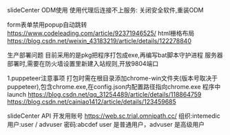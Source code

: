 <!--
 * @Author: cwx
 * @Description:
 * @Date: 2022-06-10 16:13:43
 * @LastEditTime: 2022-07-19 14:23:53
 * @FilePath: \ReportSystem_Demo\document\note.md
-->

slideCenter ODM使用
使用代理后连接不上服务: 关闭安全软件,重装ODM

form表单禁用popup自动跳转   https://www.codeleading.com/article/92371946525/
html栅格布局                https://blog.csdn.net/weixin_43183219/article/details/122278840

生产部署问题
目前采用的是pkg把程序打包成exe,再编写bat脚本守护进程
服务器部署时,需要在防火墙设置里新建入站规则,开放9804端口

1.puppeteer注意事项
打包时需在根目录添加chrome-win文件夹(版本号取决于puppeteer),包含chrome.exe,在config.json内配置路径指向chrome.exe
程序中launch
https://blog.csdn.net/qq_31254489/article/details/118864759
https://blog.csdn.net/cainiao1412/article/details/123459685


slideCenter API 开发用账号
https://web.sc.trial.omnipath.cc/
组织:intemedic
用户:user / advuser
密码:abcdef
user 是普通用户，advuser 是高级用户
